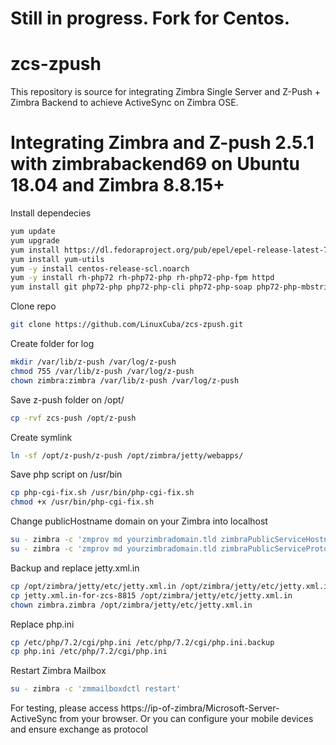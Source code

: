 # Still in progress. Fork for Centos.

# zcs-zpush
This repository is source for integrating Zimbra Single Server and Z-Push + Zimbra Backend to achieve ActiveSync on Zimbra OSE.

# Integrating Zimbra and Z-push 2.5.1 with zimbrabackend69 on Ubuntu 18.04 and Zimbra 8.8.15+

Install dependecies

```bash
yum update
yum upgrade
yum install https://dl.fedoraproject.org/pub/epel/epel-release-latest-7.noarch.rpm
yum install yum-utils
yum -y install centos-release-scl.noarch
yum -y install rh-php72 rh-php72-php rh-php72-php-fpm httpd
yum install git php72-php php72-php-cli php72-php-soap php72-php-mbstring php72-php-curl php72-php-xml -y
```

Clone repo

```bash
git clone https://github.com/LinuxCuba/zcs-zpush.git
```

Create folder for log

```bash
mkdir /var/lib/z-push /var/log/z-push
chmod 755 /var/lib/z-push /var/log/z-push
chown zimbra:zimbra /var/lib/z-push /var/log/z-push
```

Save z-push folder on /opt/

```bash
cp -rvf zcs-push /opt/z-push
```

Create symlink

```bash
ln -sf /opt/z-push/z-push /opt/zimbra/jetty/webapps/
```

Save php script on /usr/bin

```bash
cp php-cgi-fix.sh /usr/bin/php-cgi-fix.sh
chmod +x /usr/bin/php-cgi-fix.sh
```

Change publicHostname domain on your Zimbra into localhost

```bash
su - zimbra -c 'zmprov md yourzimbradomain.tld zimbraPublicServiceHostname localhost'
su - zimbra -c 'zmprov md yourzimbradomain.tld zimbraPublicServiceProtocol https'
```

Backup and replace jetty.xml.in

```bash
cp /opt/zimbra/jetty/etc/jetty.xml.in /opt/zimbra/jetty/etc/jetty.xml.in.backup
cp jetty.xml.in-for-zcs-8815 /opt/zimbra/jetty/etc/jetty.xml.in
chown zimbra.zimbra /opt/zimbra/jetty/etc/jetty.xml.in
```

Replace php.ini

```bash
cp /etc/php/7.2/cgi/php.ini /etc/php/7.2/cgi/php.ini.backup
cp php.ini /etc/php/7.2/cgi/php.ini
```

Restart Zimbra Mailbox

```bash
su - zimbra -c 'zmmailboxdctl restart'
```

For testing, please access https://ip-of-zimbra/Microsoft-Server-ActiveSync from your browser. Or you can configure your mobile devices and ensure exchange as protocol
